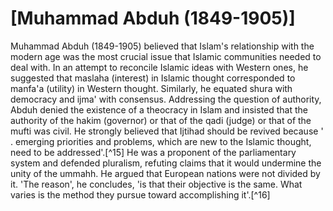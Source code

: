 [Muhammad Abduh (1849-1905)]
============================

Muhammad Abduh (1849-1905) believed that Islam's relationship with the
modern age was the most crucial issue that Islamic communities needed to
deal with. In an attempt to reconcile Islamic ideas with Western ones,
he suggested that maslaha (interest) in Islamic thought corresponded to
manfa'a (utility) in Western thought. Similarly, he equated shura with
democracy and ijma' with consensus. Addressing the question of
authority, Abduh denied the existence of a theocracy in Islam and
insisted that the authority of the hakim (governor) or that of the qadi
(judge) or that of the mufti was civil. He strongly believed that
Ijtihad should be revived because ' . emerging priorities and problems,
which are new to the Islamic thought, need to be addressed'.[^15] He was
a proponent of the parliamentary system and defended pluralism, refuting
claims that it would undermine the unity of the ummahh. He argued that
European nations were not divided by it. 'The reason', he concludes, 'is
that their objective is the same. What varies is the method they pursue
toward accomplishing it'.[^16]


